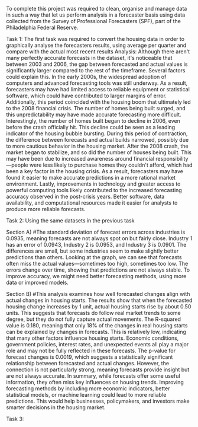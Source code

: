 To complete this project was required to clean, organise and manage data in such a way that let us perform analysis in a forecaster basis using data collected from the Survey of Professional Forecasters (SPF), part of the Philadelphia Federal Reserve. 

Task 1:
The first task was required to convert the housing data in order to graphically analyse the forecasters results, using average per quarter and compare with the actual most recent results
Analysis:
Although there aren't many perfectly accurate forecasts in the dataset, it's noticeable that between 2003 and 2006, the gap between forecasted and actual values is significantly larger compared to the rest of the timeframe. Several factors could explain this. In the early 2000s, the widespread adoption of computers and advanced forecasting tools was still underway. As a result, forecasters may have had limited access to reliable equipment or statistical software, which could have contributed to larger margins of error. Additionally, this period coincided with the housing boom that ultimately led to the 2008 financial crisis. The number of homes being built surged, and this unpredictability may have made accurate forecasting more difficult. Interestingly, the number of homes built began to decline in 2006, even before the crash officially hit. This decline could be seen as a leading indicator of the housing bubble bursting. During this period of contraction, the difference between forecasts and actual builds narrowed, possibly due to more cautious behavior in the housing market. After the 2008 crash, the market began to stabilize, and so did the number of houses being built. This may have been due to increased awareness around financial responsibility—people were less likely to purchase homes they couldn't afford, which had been a key factor in the housing crisis. As a result, forecasters may have found it easier to make accurate predictions in a more rational market environment. Lastly, improvements in technology and greater access to powerful computing tools likely contributed to the increased forecasting accuracy observed in the post-crisis years. Better software, data availability, and computational resources made it easier for analysts to produce more reliable forecasts.

Task 2: 
Using the same datasets in the previous task 

Section A)
#The standard deviation of forecast errors across industries is 0.0935, meaning forecasts are not always spot on but fairly close. Industry 1 has an error of 0.0943, Industry 2 is 0.0953, and Industry 3 is 0.0901. The differences are small, but some industries seem to make slightly better predictions than others.
Looking at the graph, we can see that forecasts often miss the actual values—sometimes too high, sometimes too low. The errors change over time, showing that predictions are not always stable. To improve accuracy, we might need better forecasting methods, using more data or improved models.

Section B)
#This analysis examines how well forecasted changes align with actual changes in housing starts. The results show that when the forecasted housing change increases by 1 unit, actual housing starts rise by about 0.50 units. This suggests that forecasts do follow real market trends to some degree, but they do not fully capture actual movements.
The R-squared value is 0.180, meaning that only 18% of the changes in real housing starts can be explained by changes in forecasts. This is relatively low, indicating that many other factors influence housing starts. Economic conditions, government policies, interest rates, and unexpected events all play a major role and may not be fully reflected in these forecasts.
The p-value for forecast changes is 0.0019, which suggests a statistically significant relationship between forecasted and actual changes. However, the connection is not particularly strong, meaning forecasts provide insight but are not always accurate.
In summary, while forecasts offer some useful information, they often miss key influences on housing trends. Improving forecasting methods by including more economic indicators, better statistical models, or machine learning could lead to more reliable predictions. This would help businesses, policymakers, and investors make smarter decisions in the housing market.

Task 3:
